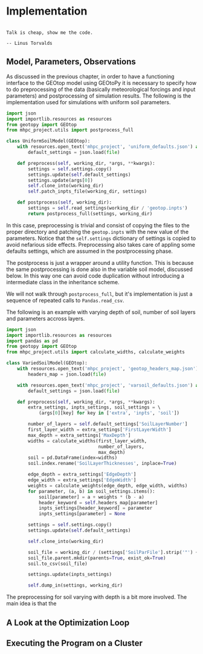 # Implementation

```{epigraph}

Talk is cheap, show me the code.

-- Linus Torvalds
```

## Model, Parameters, Observations

As discussed in the previous chapter, in order to have a functioning interface to the GEOtop model using GEOtoPy it is necessary to specify how to do preprocessing of the data (basically meteorological forcings and input parameters) and postprocessing of simulation results. The following is the implementation used for simulations with uniform soil parameters.

```python
import json
import importlib.resources as resources
from geotopy import GEOtop
from mhpc_project.utils import postprocess_full

class UniformSoilModel(GEOtop):
    with resources.open_text('mhpc_project', 'uniform_defaults.json') as file:
        default_settings = json.load(file)

    def preprocess(self, working_dir, *args, **kwargs):
        settings = self.settings.copy()
        settings.update(self.default_settings)
        settings.update(args[0])
        self.clone_into(working_dir)
        self.patch_inpts_file(working_dir, settings)

    def postprocess(self, working_dir):
        settings = self.read_settings(working_dir / 'geotop.inpts')
        return postprocess_full(settings, working_dir)
```

In this case, preprocessing is trivial and consist of copying the files to the proper directory and patching the `geotop.inpts` with the new value of the parameters. Notice that the `self.settings` dictionary of settings is copied to avoid nefarious side effects. Preprocessing also takes care of appling some defaults settings, which are assumed in the postprocessing phase.

The postprocess is just a wrapper around a utility function. This is because the same postprocessing is done also in the variable soil model, discussed below. In this way one can avoid code duplication without introducing a intermediate class in the inheritance scheme.

We will not walk through `postprocess_full`, but it's implementation is just a sequence of repeated calls to `Pandas.read_csv`.

The following is an example with varying depth of soil, number of soil layers and parameters accross layers.

```python
import json
import importlib.resources as resources
import pandas as pd
from geotopy import GEOtop
from mhpc_project.utils import calculate_widths, calculate_weights

class VariedSoilModel(GEOtop):
    with resources.open_text('mhpc_project', 'geotop_headers_map.json') as file:
        headers_map = json.load(file)

    with resources.open_text('mhpc_project', 'varsoil_defaults.json') as file:
        default_settings = json.load(file)

    def preprocess(self, working_dir, *args, **kwargs):
        extra_settings, inpts_settings, soil_settings = \ 
            (args[0][key] for key in ['extra', 'inpts', 'soil'])

        number_of_layers = self.default_settings['SoilLayerNumber']
        first_layer_width = extra_settings['FirstLayerWidth']
        max_depth = extra_settings['MaxDepth']
        widths = calculate_widths(first_layer_width,
                                  number_of_layers,
                                  max_depth)
        soil = pd.DataFrame(index=widths)
        soil.index.rename('SoilLayerThicknesses', inplace=True)

        edge_depth = extra_settings['EdgeDepth']
        edge_width = extra_settings['EdgeWidth']
        weights = calculate_weights(edge_depth, edge_width, widths)
        for parameter, (a, b) in soil_settings.items():
            soil[parameter] = a + weights * (b - a)
            header_keyword = self.headers_map[parameter]
            inpts_settings[header_keyword] = parameter
            inpts_settings[parameter] = None

        settings = self.settings.copy()
        settings.update(self.default_settings)

        self.clone_into(working_dir)

        soil_file = working_dir / (settings['SoilParFile'].strip('"') + '0001.txt')
        soil_file.parent.mkdir(parents=True, exist_ok=True)
        soil.to_csv(soil_file)

        settings.update(inpts_settings)

        self.dump_in(settings, working_dir)
```
The preprocessing for soil varying with depth is a bit more involved. The main idea is that the 


## A Look at the Optimization Loop

## Executing the Program on a Cluster
